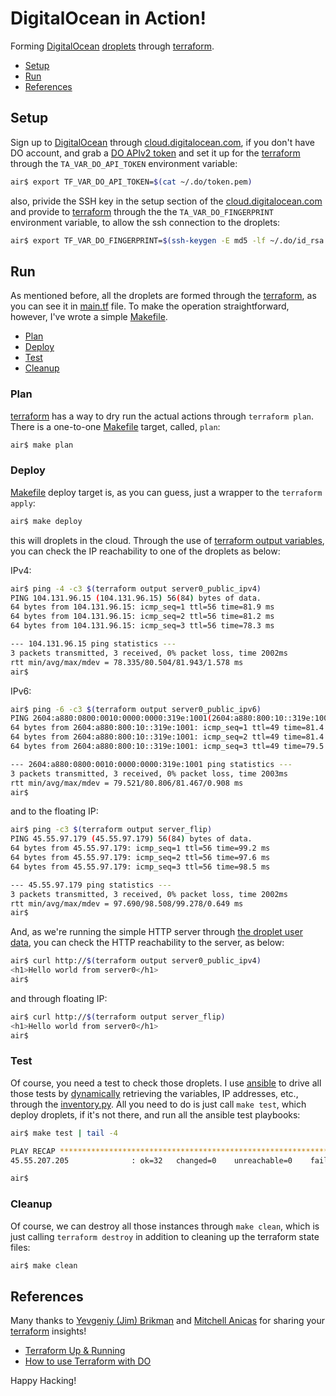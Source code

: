 # DigitalOcean in Action!

Forming [DigitalOcean](http://digitalocean.com)
[droplets](http://www.digitalocean.com/products/compute/)
through [terraform](http://terraform.io).

- [Setup](#setup)
- [Run](#run)
- [References](#references)

## Setup

Sign up to [DigitalOcean](http://digitalocean.com) through
[cloud.digitalocean.com](https://cloud.digitalocean.com/registrations/new),
if you don't have DO account, and grab a [DO APIv2 token](http://www.digitalocean.com/community/tutorials/how-to-use-the-digitalocean-api-v2)
and set it up for the [terraform](http://terraform.io) through
the `TA_VAR_DO_API_TOKEN` environment variable:

```sh
air$ export TF_VAR_DO_API_TOKEN=$(cat ~/.do/token.pem)
```

also, privide the SSH key in the setup section of the
[cloud.digitalocean.com](http://www.google.com/url?sa=t&rct=j&q=&esrc=s&source=web&cd=12&ved=0ahUKEwjy1Z-Gs6LUAhWP2YMKHdz3ChUQFghUMAs&url=https%3A%2F%2Fwww.digitalocean.com%2Fcommunity%2Ftutorials%2Fhow-to-set-up-ssh-keys--2&usg=AFQjCNGf2nqGqjoCm0fCqIV3mR-djWG8qA)
and provide to [terraform](http://terraform.io) through the
the `TA_VAR_DO_FINGERPRINT` environment variable, to allow the
ssh connection to the droplets:

```sh
air$ export TF_VAR_DO_FINGERPRINT=$(ssh-keygen -E md5 -lf ~/.do/id_rsa.pub|awk '{print $2}'|sed 's/MD5://')
```

## Run

As mentioned before, all the droplets are formed through
the [terraform](http://terraform.io), as you can see it
in [main.tf](main.tf) file.  To make the operation
straightforward, however, I've wrote a simple [Makefile](Makefile).

- [Plan](#plan)
- [Deploy](#deploy)
- [Test](#test)
- [Cleanup](#cleanup)

### Plan

[terraform](http://terraform.io) has a way to dry run the
actual actions through `terraform plan`.  There is a one-to-one
[Makefile](Makefile) target, called, `plan`:

```sh
air$ make plan
```

### Deploy

[Makefile](Makefile) deploy target is, as you can guess,
just a wrapper to the `terraform apply`:

```sh
air$ make deploy
```

this will droplets in the cloud.  Through the use
of [terraform output variables](outputs.tf), you can check the
IP reachability to one of the droplets as below:

IPv4:

```sh
air$ ping -4 -c3 $(terraform output server0_public_ipv4)
PING 104.131.96.15 (104.131.96.15) 56(84) bytes of data.
64 bytes from 104.131.96.15: icmp_seq=1 ttl=56 time=81.9 ms
64 bytes from 104.131.96.15: icmp_seq=2 ttl=56 time=81.2 ms
64 bytes from 104.131.96.15: icmp_seq=3 ttl=56 time=78.3 ms

--- 104.131.96.15 ping statistics ---
3 packets transmitted, 3 received, 0% packet loss, time 2002ms
rtt min/avg/max/mdev = 78.335/80.504/81.943/1.578 ms
air$
```
IPv6:

```sh
air$ ping -6 -c3 $(terraform output server0_public_ipv6)
PING 2604:a880:0800:0010:0000:0000:319e:1001(2604:a880:800:10::319e:1001) 56 data bytes
64 bytes from 2604:a880:800:10::319e:1001: icmp_seq=1 ttl=49 time=81.4 ms
64 bytes from 2604:a880:800:10::319e:1001: icmp_seq=2 ttl=49 time=81.4 ms
64 bytes from 2604:a880:800:10::319e:1001: icmp_seq=3 ttl=49 time=79.5 ms

--- 2604:a880:0800:0010:0000:0000:319e:1001 ping statistics ---
3 packets transmitted, 3 received, 0% packet loss, time 2003ms
rtt min/avg/max/mdev = 79.521/80.806/81.467/0.908 ms
air$
```

and to the floating IP:

```sh
air$ ping -c3 $(terraform output server_flip)
PING 45.55.97.179 (45.55.97.179) 56(84) bytes of data.
64 bytes from 45.55.97.179: icmp_seq=1 ttl=56 time=99.2 ms
64 bytes from 45.55.97.179: icmp_seq=2 ttl=56 time=97.6 ms
64 bytes from 45.55.97.179: icmp_seq=3 ttl=56 time=98.5 ms

--- 45.55.97.179 ping statistics ---
3 packets transmitted, 3 received, 0% packet loss, time 2002ms
rtt min/avg/max/mdev = 97.690/98.508/99.278/0.649 ms
air$
```

And, as we're running the simple HTTP server through
[the droplet user data](main.tf), you can check the HTTP
reachability to the server, as below:

```sh
air$ curl http://$(terraform output server0_public_ipv4)
<h1>Hello world from server0</h1>
air$
```

and through floating IP:

```sh
air$ curl http://$(terraform output server_flip)
<h1>Hello world from server0</h1>
air$
```

### Test

Of course, you need a test to check those droplets.  I use
[ansible](http://ansible.com) to drive all those tests by
[dynamically](http://docs.ansible.com/ansible/intro_dynamic_inventory.html)
retrieving the variables, IP addresses, etc., through the
[inventory.py](inventory.py).  All you need to do is just
call `make test`, which deploy droplets, if it's not there,
and run all the ansible test playbooks:

```sh
air$ make test | tail -4

PLAY RECAP *********************************************************************
45.55.207.205              : ok=32   changed=0    unreachable=0    failed=0

air$
```

### Cleanup

Of course, we can destroy all those instances through `make clean`,
which is just calling `terraform destroy` in addition to cleaning
up the terraform state files:


```sh
air$ make clean
```

## References

Many thanks to [Yevgeniy (Jim) Brikman](http://www.ybrikman.com/) and
[Mitchell Anicas](http://twitter.com/thisismitch) for
sharing your [terraform](http://terraform.io) insights!

- [Terraform Up & Running](http://shop.oreilly.com/product/0636920061939.do)
- [How to use Terraform with DO](http://www.digitalocean.com/community/tutorials/how-to-use-terraform-with-digitalocean)

Happy Hacking!
